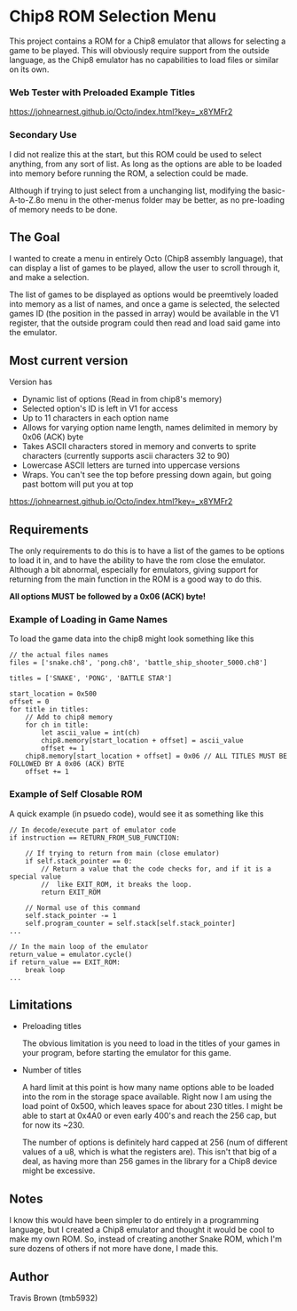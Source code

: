 # Chip8 ROM Selection Menu
This project contains a ROM for a Chip8 emulator that allows for selecting a game to be played. This will obviously require support from the outside language, as the Chip8 emulator has no capabilities to load files or similar on its own.

### Web Tester with Preloaded Example Titles
https://johnearnest.github.io/Octo/index.html?key=_x8YMFr2

### Secondary Use
I did not realize this at the start, but this ROM could be used to select anything, from any sort of list. As long as the options are able to be loaded into memory before running the ROM, a selection could be made.

Although if trying to just select from a unchanging list, modifying the basic-A-to-Z.8o menu in the other-menus folder may be better, as no pre-loading of memory needs to be done.

## The Goal
I wanted to create a menu in entirely Octo (Chip8 assembly language), that can display a list of games to be played, allow the user to scroll through it, and make a selection.

The list of games to be displayed as options would be preemtively loaded into memory as a list of names, and once a game is selected, the selected games ID (the position in the passed in array) would be available in the V1 register, that the outside program could then read and load said game into the emulator.

## Most current version
Version has
- Dynamic list of options (Read in from chip8's memory)
- Selected option's ID is left in V1 for access
- Up to 11 characters in each option name
- Allows for varying option name length, names delimited in memory by 0x06 (ACK) byte
- Takes ASCII characters stored in memory and converts to sprite characters (currently supports ascii characters 32 to 90)
- Lowercase ASCII letters are turned into uppercase versions
- Wraps. You can't see the top before pressing down again, but going past bottom will put you at top

https://johnearnest.github.io/Octo/index.html?key=_x8YMFr2

## Requirements
The only requirements to do this is to have a list of the games to be options to load it in, and to have the ability to have the rom close the emulator. Although a bit abnormal, especially for emulators, giving support for returning from the main function in the ROM is a good way to do this.

**All options MUST be followed by a 0x06 (ACK) byte!**

### Example of Loading in Game Names
To load the game data into the chip8 might look something like this
```
// the actual files names
files = ['snake.ch8', 'pong.ch8', 'battle_ship_shooter_5000.ch8']

titles = ['SNAKE', 'PONG', 'BATTLE STAR']

start_location = 0x500
offset = 0
for title in titles:
    // Add to chip8 memory
    for ch in title:
        let ascii_value = int(ch)
        chip8.memory[start_location + offset] = ascii_value
        offset += 1
    chip8.memory[start_location + offset] = 0x06 // ALL TITLES MUST BE FOLLOWED BY A 0x06 (ACK) BYTE
    offset += 1
```

### Example of Self Closable ROM
A quick example (in psuedo code), would see it as something like this

```
// In decode/execute part of emulator code
if instruction == RETURN_FROM_SUB_FUNCTION:

    // If trying to return from main (close emulator)
    if self.stack_pointer == 0:
        // Return a value that the code checks for, and if it is a special value
        //  like EXIT_ROM, it breaks the loop.
        return EXIT_ROM

    // Normal use of this command
    self.stack_pointer -= 1
    self.program_counter = self.stack[self.stack_pointer]
...

// In the main loop of the emulator
return_value = emulator.cycle()
if return_value == EXIT_ROM:
    break loop
...
```

## Limitations
- Preloading titles

    The obvious limitation is you need to load in the titles of your games in your program, before starting the emulator for this game. 

- Number of titles

    A hard limit at this point is how many name options able to be loaded into the rom in the storage space available. Right now I am using the load point of 0x500, which leaves space for about 230 titles. I might be able to start at 0x4A0 or even early 400's and reach the 256 cap, but for now its ~230.

    The number of options is definitely hard capped at 256 (num of different values of a u8, which is what the registers are). This isn't that big of a deal, as having more than 256 games in the library for a Chip8 device might be excessive.

## Notes
I know this would have been simpler to do entirely in a programming language, but I created a Chip8 emulator and thought it would be cool to make my own ROM. So, instead of creating another Snake ROM, which I'm sure dozens of others if not more have done, I made this.

## Author
Travis Brown (tmb5932)
